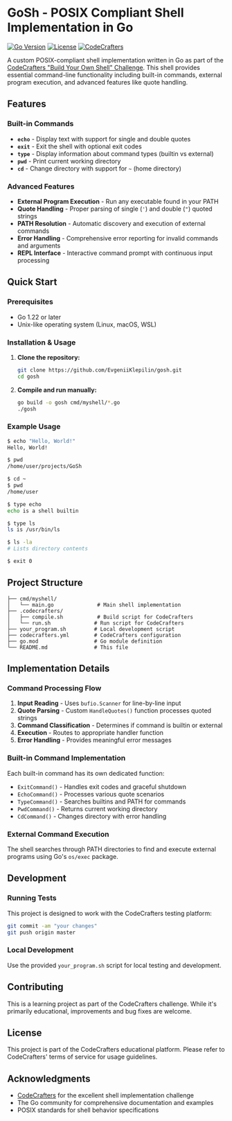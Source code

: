 # GoSh - POSIX Compliant Shell Implementation in Go

[![Go Version](https://img.shields.io/badge/Go-1.22-blue.svg)](https://golang.org/doc/go1.22)
[![License](https://img.shields.io/badge/License-MIT-green.svg)](LICENSE)
[![CodeCrafters](https://img.shields.io/badge/CodeCrafters-Shell%20Challenge-orange.svg)](https://app.codecrafters.io/courses/shell/overview)

A custom POSIX-compliant shell implementation written in Go as part of the [CodeCrafters "Build Your Own Shell" Challenge](https://app.codecrafters.io/courses/shell/overview). This shell provides essential command-line functionality including built-in commands, external program execution, and advanced features like quote handling.

## Features

### Built-in Commands
- **`echo`** - Display text with support for single and double quotes
- **`exit`** - Exit the shell with optional exit codes
- **`type`** - Display information about command types (builtin vs external)
- **`pwd`** - Print current working directory
- **`cd`** - Change directory with support for `~` (home directory)

### Advanced Features
- **External Program Execution** - Run any executable found in your PATH
- **Quote Handling** - Proper parsing of single (`'`) and double (`"`) quoted strings
- **PATH Resolution** - Automatic discovery and execution of external commands
- **Error Handling** - Comprehensive error reporting for invalid commands and arguments
- **REPL Interface** - Interactive command prompt with continuous input processing

## Quick Start

### Prerequisites
- Go 1.22 or later
- Unix-like operating system (Linux, macOS, WSL)

### Installation & Usage

1. **Clone the repository:**
   ```bash
   git clone https://github.com/EvgeniiKlepilin/gosh.git
   cd gosh
   ```

2. **Compile and run manually:**
   ```bash
   go build -o gosh cmd/myshell/*.go
   ./gosh
   ```

### Example Usage

```bash
$ echo "Hello, World!"
Hello, World!

$ pwd
/home/user/projects/GoSh

$ cd ~
$ pwd
/home/user

$ type echo
echo is a shell builtin

$ type ls
ls is /usr/bin/ls

$ ls -la
# Lists directory contents

$ exit 0
```

## Project Structure

```
├── cmd/myshell/
│   └── main.go              # Main shell implementation
├── .codecrafters/
│   ├── compile.sh           # Build script for CodeCrafters
│   └── run.sh              # Run script for CodeCrafters
├── your_program.sh         # Local development script
├── codecrafters.yml        # CodeCrafters configuration
├── go.mod                  # Go module definition
└── README.md               # This file
```

## Implementation Details

### Command Processing Flow
1. **Input Reading** - Uses `bufio.Scanner` for line-by-line input
2. **Quote Parsing** - Custom `HandleQuotes()` function processes quoted strings
3. **Command Classification** - Determines if command is builtin or external
4. **Execution** - Routes to appropriate handler function
5. **Error Handling** - Provides meaningful error messages

### Built-in Command Implementation
Each built-in command has its own dedicated function:
- `ExitCommand()` - Handles exit codes and graceful shutdown
- `EchoCommand()` - Processes various quote scenarios
- `TypeCommand()` - Searches builtins and PATH for commands
- `PwdCommand()` - Returns current working directory
- `CdCommand()` - Changes directory with error handling

### External Command Execution
The shell searches through PATH directories to find and execute external programs using Go's `os/exec` package.

## Development

### Running Tests
This project is designed to work with the CodeCrafters testing platform:

```bash
git commit -am "your changes"
git push origin master
```

### Local Development
Use the provided `your_program.sh` script for local testing and development.

## Contributing

This is a learning project as part of the CodeCrafters challenge. While it's primarily educational, improvements and bug fixes are welcome.

## License

This project is part of the CodeCrafters educational platform. Please refer to CodeCrafters' terms of service for usage guidelines.

## Acknowledgments

- [CodeCrafters](https://codecrafters.io) for the excellent shell implementation challenge
- The Go community for comprehensive documentation and examples
- POSIX standards for shell behavior specifications

